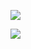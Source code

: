  
 [![](https://komarev.com/ghpvc/?username=masumhasan&style=for-the-badge&color=006bb3)](https://github.com/masumhasan) 
  
 ![](./metrics.svg)
